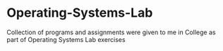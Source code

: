 # Operating-Systems-Lab
Collection of programs and assignments were given to me in College as part of Operating Systems Lab exercises
